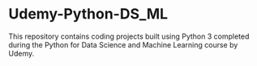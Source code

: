 # Udemy-Python-DS_ML

This repository contains coding projects built using Python 3 completed during the Python for Data Science and Machine Learning course by Udemy. 
